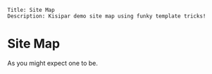     Title: Site Map
    Description: Kisipar demo site map using funky template tricks!

# Site Map

As you might expect one to be.
